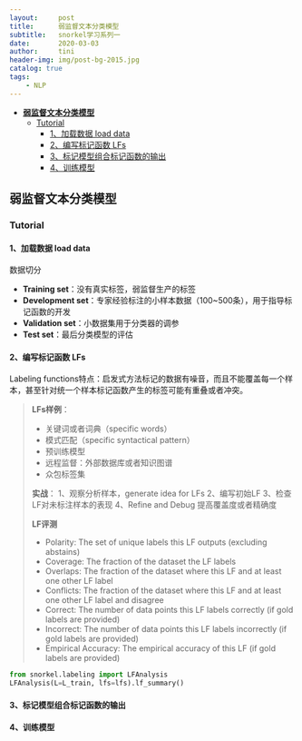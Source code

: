 ```yaml
---
layout:     post
title:      弱监督文本分类模型
subtitle:   snorkel学习系列一
date:       2020-03-03
author:     tini
header-img: img/post-bg-2015.jpg
catalog: true
tags:
    - NLP
---
```


<!-- TOC -->

- [**弱监督文本分类模型**](#弱监督文本分类模型)
    - [Tutorial](#tutorial)
        - [1、加载数据 load data](#1加载数据-load-data)
        - [2、编写标记函数 LFs](#2编写标记函数-lfs)
        - [3、标记模型组合标记函数的输出](#3标记模型组合标记函数的输出)
        - [4、训练模型](#4训练模型)

<!-- /TOC -->

## **弱监督文本分类模型**

### Tutorial
#### 1、加载数据 load data
数据切分
- **Training set**：没有真实标签，弱监督生产的标签
- **Development set**：专家经验标注的小样本数据（100~500条），用于指导标记函数的开发
- **Validation set**：小数据集用于分类器的调参
- **Test set**：最后分类模型的评估
#### 2、编写标记函数 LFs
Labeling functions特点：启发式方法标记的数据有噪音，而且不能覆盖每一个样本，甚至针对统一个样本标记函数产生的标签可能有重叠或者冲突。
> **LFs样例**：
> - 关键词或者词典（specific words）
> - 模式匹配（specific syntactical pattern）
> - 预训练模型
> - 远程监督：外部数据库或者知识图谱
> - 众包标签集
> 
> **实战**：
> 1、观察分析样本，generate idea for LFs
> 2、编写初始LF
> 3、检查LF对未标注样本的表现
> 4、Refine and Debug 提高覆盖度或者精确度
> 
>**LF评测**
> - Polarity: The set of unique labels this LF outputs (excluding abstains)
> - Coverage: The fraction of the dataset the LF labels
> - Overlaps: The fraction of the dataset where this LF and at least one other LF label
> - Conflicts: The fraction of the dataset where this LF and at least one other LF label and disagree
> - Correct: The number of data points this LF labels correctly (if gold labels are provided)
> - Incorrect: The number of data points this LF labels incorrectly (if gold labels are provided)
> - Empirical Accuracy: The empirical accuracy of this LF (if gold labels are provided)
```python
from snorkel.labeling import LFAnalysis
LFAnalysis(L=L_train, lfs=lfs).lf_summary()
```
#### 3、标记模型组合标记函数的输出
#### 4、训练模型


 


